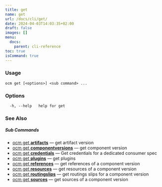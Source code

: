 ```yaml
---
title: get
name: get
url: /docs/cli/get/
date: 2024-04-03T14:03:35+02:00
draft: false
images: []
menu:
  docs:
    parent: cli-reference
toc: true
isCommand: true
---
```

### Usage

```
ocm get [<options>] <sub command> ...
```

### Options

```
  -h, --help   help for get
```

### See Also



##### Sub Commands

* [ocm get <b>artifacts</b>](/docs/cli/get/artifacts)	 &mdash; get artifact version
* [ocm get <b>componentversions</b>](/docs/cli/get/componentversions)	 &mdash; get component version
* [ocm get <b>credentials</b>](/docs/cli/get/credentials)	 &mdash; Get credentials for a dedicated consumer spec
* [ocm get <b>plugins</b>](/docs/cli/get/plugins)	 &mdash; get plugins
* [ocm get <b>references</b>](/docs/cli/get/references)	 &mdash; get references of a component version
* [ocm get <b>resources</b>](/docs/cli/get/resources)	 &mdash; get resources of a component version
* [ocm get <b>routingslips</b>](/docs/cli/get/routingslips)	 &mdash; get routings slips for a component version
* [ocm get <b>sources</b>](/docs/cli/get/sources)	 &mdash; get sources of a component version

